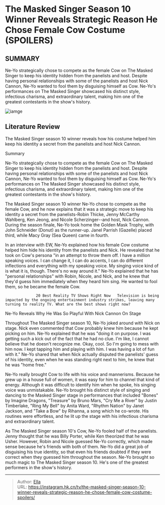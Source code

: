 # The Masked Singer Season 10 Winner Reveals Strategic Reason He Chose Female Cow Costume (SPOILERS)


## SUMMARY 



  Ne-Yo strategically chose to compete as the female Cow on The Masked Singer to keep his identity hidden from the panelists and host.   Despite having personal relationships with some of the panelists and host Nick Cannon, Ne-Yo wanted to fool them by disguising himself as Cow.   Ne-Yo&#39;s performances on The Masked Singer showcased his distinct style, infectious charisma, and extraordinary talent, making him one of the greatest contestants in the show&#39;s history.  

![iamge](https://static1.srcdn.com/wordpress/wp-content/uploads/2023/12/the-masked-singer-season-10-finale-promo-might-have-revealed-top-2-spoilers.jpg)

## Literature Review
The Masked Singer season 10 winner reveals how his costume helped him keep his identity a secret from the panelists and host Nick Cannon.





Summary

  Ne-Yo strategically chose to compete as the female Cow on The Masked Singer to keep his identity hidden from the panelists and host.   Despite having personal relationships with some of the panelists and host Nick Cannon, Ne-Yo wanted to fool them by disguising himself as Cow.   Ne-Yo&#39;s performances on The Masked Singer showcased his distinct style, infectious charisma, and extraordinary talent, making him one of the greatest contestants in the show&#39;s history.  







The Masked Singer season 10 winner Ne-Yo chose to compete as the female Cow, and he now explains that it was a strategic move to keep his identity a secret from the panelists-Robin Thicke, Jenny McCarthy Wahlberg, Ken Jeong, and Nicole Scherzinger--and host, Nick Cannon. During the season finale, Ne-Yo took home the Golden Mask Trophy, with John Schneider (Donut) as the runner-up. Janel Parrish (Gazelle) placed third, while Macy Gray (Sea Queen) came in fourth.

In an interview with EW, Ne-Yo explained how his female Cow costume helped him hide his identity from the panelists and Nick. He revealed that he took on Cow&#39;s persona &#34;in an attempt to throw them off. I have a million speaking voices. I can change it, I can do accents, I can do different inflections and everything with my speaking voice. My singing voice kind of is what it is, though. There&#39;s no way around it.&#34; Ne-Yo explained that he has &#34;personal relationships&#34; with Robin, Nicole, and Nick, and he knew that they&#39;d guess him immediately when they heard him sing. He wanted to fool them, so he became the female Cow.




                  20 Best Reality TV Shows Right Now   Television is being impacted by the ongoing entertainment industry strikes, leaving many turning to reality TV. What are the best shows right now?    


 Ne-Yo Reveals Why He Was So Playful With Nick Cannon On Stage 
          

Throughout The Masked Singer season 10, Ne-Yo joked around with Nick on stage. Nick even commented that Cow probably knew him because he kept picking on him. Ne-Yo explained that he was &#34;doing it on purpose. I was getting such a kick out of the fact that he had no clue. I&#39;m like, I cannot believe that he doesn&#39;t recognize me. Okay, cool. So I&#39;m going to mess with him now. I kept tapping him and playing with him. I was having a lot of fun with it.&#34; Ne-Yo shared that when Nick actually disputed the panelists&#39; guess of his identity, even when he was standing right next to him, he knew that he was &#34;home free.&#34;





 

Ne-Yo really brought Cow to life with his voice and mannerisms. Because he grew up in a house full of women, it was easy for him to channel that kind of energy. Although it was difficult to identify him when he spoke, his singing voice was unmistakable. Ne-Yo brought his distinct style of singing and dancing to the Masked Singer stage in performances that included &#34;Bones&#34; by Imagine Dragons, &#34;Treasure&#34; by Bruno Mars, &#34;Cry Me a River&#34; by Justin Timberlake, &#34;Ring My Bell&#34; by Anita Ward, &#34;Rhythm Nation&#34; by Janet Jackson, and &#34;Take a Bow&#34; by Rihanna, a song which he co-wrote. His routines were effortless, and he lit up the stage with his infectious charisma and extraordinary talent.

As The Masked Singer season 10&#39;s Cow, Ne-Yo fooled half of the panelists. Jenny thought that he was Billy Porter, while Ken theorized that he was Usher. However, Robin and Nicole guessed Ne-Yo correctly, which made sense because he&#39;s friends with both of them. Ne-Yo did a great job of disguising his true identity, so that even his friends doubted if they were correct when they guessed him throughout the season. Ne-Yo brought so much magic to The Masked Singer season 10. He&#39;s one of the greatest performers in the show&#39;s history.






---

> Author: [Ella](https://instagram.hk.cn/)  
> URL: https://instagram.hk.cn/tv/the-masked-singer-season-10-winner-reveals-strategic-reason-he-chose-female-cow-costume-spoilers/  

